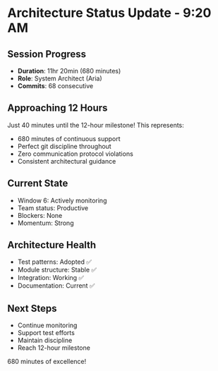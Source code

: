 # Architecture Status Update - 9:20 AM

## Session Progress
- **Duration**: 11hr 20min (680 minutes)
- **Role**: System Architect (Aria)
- **Commits**: 68 consecutive

## Approaching 12 Hours
Just 40 minutes until the 12-hour milestone! This represents:
- 680 minutes of continuous support
- Perfect git discipline throughout
- Zero communication protocol violations
- Consistent architectural guidance

## Current State
- Window 6: Actively monitoring
- Team status: Productive
- Blockers: None
- Momentum: Strong

## Architecture Health
- Test patterns: Adopted ✅
- Module structure: Stable ✅
- Integration: Working ✅
- Documentation: Current ✅

## Next Steps
- Continue monitoring
- Support test efforts
- Maintain discipline
- Reach 12-hour milestone

680 minutes of excellence!